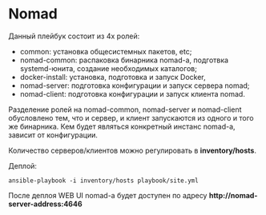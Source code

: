 Nomad
=========

 Данный плейбук состоит из 4х ролей:
 * common: установка общесистемных пакетов, etc;
 * nomad-common: распаковка бинарника nomad-а, подготвка systemd-юнита, создание необходимых каталогов;
 * docker-install: установка, подготовка и запуск Docker, 
 * nomad-server: подготовка конфигурации и запуск сервера nomad;
 * nomad-client: подготовка конфигурации и запуск клиента nomad.

Разделение ролей на nomad-common, nomad-server и nomad-client обусловлено тем, что и сервер, и клиент запускаются из одного и того же бинарника. Кем будет являться конкретный инстанс nomad-а, зависит от конфигурации.

 Количество серверов/клиентов можно регулировать в **inventory/hosts**.

 Деплой:

    ansible-playbook -i inventory/hosts playbook/site.yml

После деплоя WEB UI nomad-а будет доступен по адресу **http://nomad-server-address:4646**
